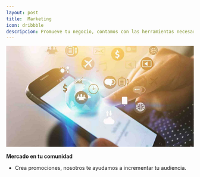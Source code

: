 ```yaml
---
layout: post
title:  Marketing
icon: dribbble
descripcion: Promueve tu negocio, contamos con las herramientas necesarias para ti
---
```


![Marketing](\assets\img\slide\marketing.jpg)

**Mercado en tu comunidad**
* Crea promociones, nosotros te ayudamos a incrementar tu audiencia.